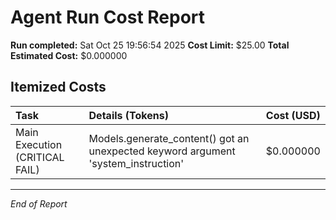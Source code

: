 # Agent Run Cost Report
**Run completed:** Sat Oct 25 19:56:54 2025
**Cost Limit:** $25.00
**Total Estimated Cost:** $0.000000

## Itemized Costs

| Task | Details (Tokens) | Cost (USD) |
| :--- | :--- | :--- |
| Main Execution (CRITICAL FAIL) | Models.generate_content() got an unexpected keyword argument 'system_instruction' | $0.000000 |

---
*End of Report*